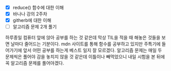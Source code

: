 - [x] reduce() 함수에 대한 이해
- [x] 바나나 강의 2주차
- [x] githerb에 대한 이해
- [ ] 알고리즘 문제 2개 풀기

하루종일 컴퓨터 앞에 앉아 공부를 하는 것 같은데 막상 TIL을 적을 때 해놓은 것들을 보면 날마다 줄어드는 기분이다.
mdn 사이트를 통해 함수를 공부하고 있지만 주특기에 들어가기에 앞서 어떤 공부를 하는게 베스트 일지 잘 모르겠다.
알고리즘 문제는 매일 두 문제씩은 풀어야 감을 놓치지 않을 것 같은데 이틀이나 빼먹었으니 내일 시험을 본 뒤에 
꼭 알고리즘 문제를 풀어야겠다.
